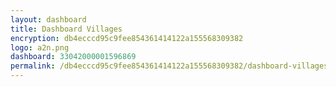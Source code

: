 ```yaml
---
layout: dashboard
title: Dashboard Villages
encryption: db4ecccd95c9fee854361414122a155568309382
logo: a2n.png
dashboard: 33042000001596869
permalink: /db4ecccd95c9fee854361414122a155568309382/dashboard-villages/
---
```



